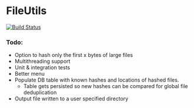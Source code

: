 # FileUtils
[![Build Status](https://travis-ci.org/valueduser/FileUtils.svg?branch=master)](https://travis-ci.org/valueduser/FileUtils)
### Todo:
- Option to hash only the first x bytes of large files
- Multithreading support
- Unit & integration tests
- Better menu
- Populate DB table with known hashes and locations of hashed files.
  - Table gets persisted so new hashes can be compared for global file deduplication
- Output file written to a user specified directory
